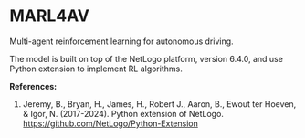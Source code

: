 # MARL4AV
 Multi-agent reinforcement learning for autonomous driving.
 
 The model is built on top of the NetLogo platform, version 6.4.0, and use Python extension to implement RL algorithms.

 **References:**
 1. Jeremy, B., Bryan, H., James, H., Robert J., Aaron, B., Ewout ter Hoeven, & Igor, N. (2017-2024). Python extension of NetLogo. https://github.com/NetLogo/Python-Extension
